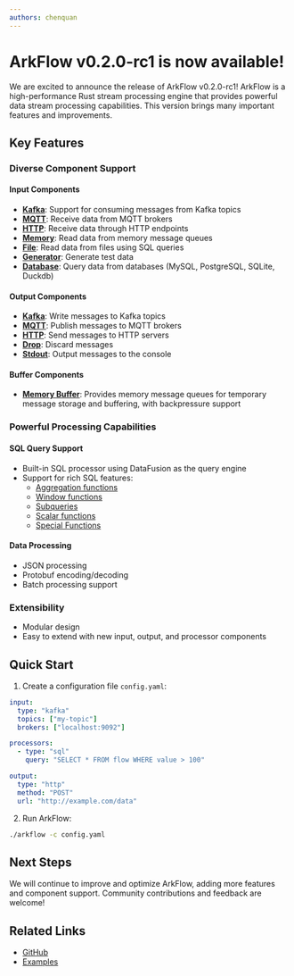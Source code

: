 ```yaml
---
authors: chenquan
---
```



# ArkFlow v0.2.0-rc1 is now available!

We are excited to announce the release of ArkFlow v0.2.0-rc1! ArkFlow is a high-performance Rust stream processing engine that provides powerful data stream processing capabilities. This version brings many important features and improvements.

## Key Features

### Diverse Component Support

#### Input Components
- [**Kafka**](/docs/components/inputs/kafka): Support for consuming messages from Kafka topics
- [**MQTT**](/docs/components/inputs/mqtt): Receive data from MQTT brokers
- [**HTTP**](/docs/components/inputs/http): Receive data through HTTP endpoints
- [**Memory**](/docs/components/inputs/memory): Read data from memory message queues
- [**File**](/docs/components/inputs/sql): Read data from files using SQL queries
- [**Generator**](/docs/components/inputs/generator): Generate test data
- [**Database**](/docs/components/inputs/sql): Query data from databases (MySQL, PostgreSQL, SQLite, Duckdb)

#### Output Components
- [**Kafka**](/docs/components/outputs/kafka): Write messages to Kafka topics
- [**MQTT**](/docs/components/outputs/mqtt): Publish messages to MQTT brokers
- [**HTTP**](/docs/components/outputs/http): Send messages to HTTP servers
- [**Drop**](/docs/components/outputs/drop): Discard messages
- [**Stdout**](/docs/components/outputs/stdout): Output messages to the console

#### Buffer Components
- [**Memory Buffer**](/docs/components/buffers/memory): Provides memory message queues for temporary message storage and buffering, with backpressure support

### Powerful Processing Capabilities

#### SQL Query Support
- Built-in SQL processor using DataFusion as the query engine
- Support for rich SQL features:
  - [Aggregation functions](/docs/sql/aggregate_functions)
  - [Window functions](/docs/sql/window_functions)
  - [Subqueries](/docs/sql/subqueries)
  - [Scalar functions](/docs/sql/scalar_functions)
  - [Special Functions](/docs/sql/special_functions)

#### Data Processing
- JSON processing
- Protobuf encoding/decoding
- Batch processing support

### Extensibility
- Modular design
- Easy to extend with new input, output, and processor components

## Quick Start

1. Create a configuration file `config.yaml`:
```yaml
input:
  type: "kafka"
  topics: ["my-topic"]
  brokers: ["localhost:9092"]

processors:
  - type: "sql"
    query: "SELECT * FROM flow WHERE value > 100"

output:
  type: "http"
  method: "POST"
  url: "http://example.com/data"
```

2. Run ArkFlow:
```bash
./arkflow -c config.yaml
```

## Next Steps

We will continue to improve and optimize ArkFlow, adding more features and component support. Community contributions and feedback are welcome!

## Related Links

- [GitHub](https://github.com/ark-flow/arkflow)
- [Examples](https://github.com/ark-flow/arkflow/tree/main/examples)